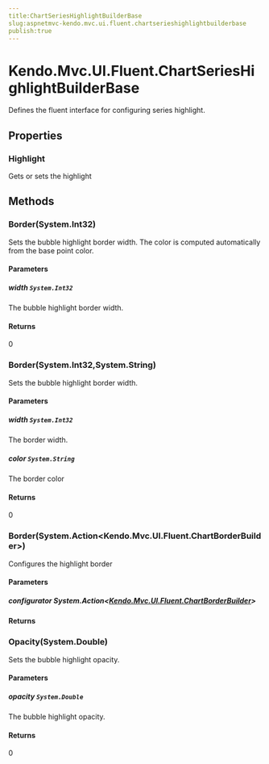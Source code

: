```yaml
---
title:ChartSeriesHighlightBuilderBase
slug:aspnetmvc-kendo.mvc.ui.fluent.chartserieshighlightbuilderbase
publish:true
---
```


# Kendo.Mvc.UI.Fluent.ChartSeriesHighlightBuilderBase
Defines the fluent interface for configuring series highlight.


## Properties
### Highlight
Gets or sets the highlight



## Methods

### Border(System.Int32)
Sets the bubble highlight border width.
            The color is computed automatically from the base point color.


#### Parameters

##### width `System.Int32`
The bubble highlight border width.



#### Returns
0


### Border(System.Int32,System.String)
Sets the bubble highlight border width.


#### Parameters

##### width `System.Int32`
The border width.

##### color `System.String`
The border color



#### Returns
0


### Border(System.Action\<Kendo.Mvc.UI.Fluent.ChartBorderBuilder\>)
Configures the highlight border


#### Parameters

##### configurator System.Action<[Kendo.Mvc.UI.Fluent.ChartBorderBuilder](/api/wrappers/aspnet-mvc/Kendo.Mvc.UI.Fluent/ChartBorderBuilder)>

            



#### Returns



### Opacity(System.Double)
Sets the bubble highlight opacity.


#### Parameters

##### opacity `System.Double`
The bubble highlight opacity.



#### Returns
0



